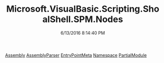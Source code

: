 ﻿---
title: Microsoft.VisualBasic.Scripting.ShoalShell.SPM.Nodes
date: 6/13/2016 8:14:40 PM
---

[Assembly](T-Microsoft.VisualBasic.Scripting.ShoalShell.SPM.Nodes.Assembly.html)
[AssemblyParser](T-Microsoft.VisualBasic.Scripting.ShoalShell.SPM.Nodes.AssemblyParser.html)
[EntryPointMeta](T-Microsoft.VisualBasic.Scripting.ShoalShell.SPM.Nodes.EntryPointMeta.html)
[Namespace](T-Microsoft.VisualBasic.Scripting.ShoalShell.SPM.Nodes.Namespace.html)
[PartialModule](T-Microsoft.VisualBasic.Scripting.ShoalShell.SPM.Nodes.PartialModule.html)
